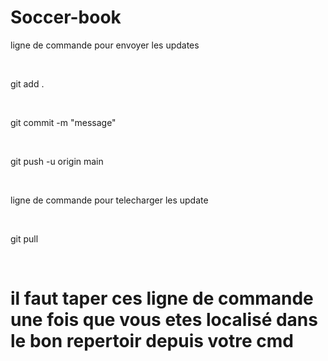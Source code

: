 # Soccer-book
<p> ligne de commande pour envoyer les updates </p><br>
<p> git add .</p><br>
<p> git commit -m "message"</p><br>
<p> git push -u origin main</p><br>
<p> ligne de commande pour telecharger les update</p><br>
<p> git pull</p><br>
<h1>il faut taper ces ligne de commande une fois que vous etes localisé dans le bon repertoir depuis votre cmd</h1>
